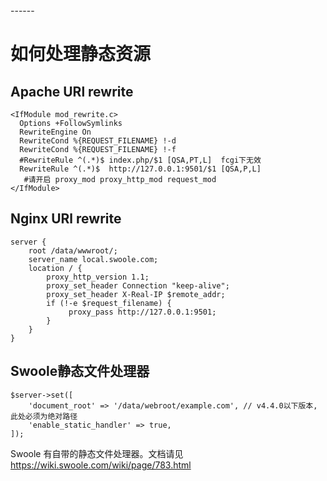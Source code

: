 <head>
     <title>Easyswoole静态文件处理</title>
     <meta content="text/html; charset=utf-8" http-equiv="Content-Type">
     <meta name="keywords" content="swoole静态文件处理|Easyswoole静态文件处理"/>
     <meta name="description" content="swoole静态文件处理|Easyswoole静态文件处理"/>
</head>
---<head>---

# 如何处理静态资源
## Apache URl rewrite
```text
<IfModule mod_rewrite.c>
  Options +FollowSymlinks
  RewriteEngine On
  RewriteCond %{REQUEST_FILENAME} !-d
  RewriteCond %{REQUEST_FILENAME} !-f
  #RewriteRule ^(.*)$ index.php/$1 [QSA,PT,L]  fcgi下无效
  RewriteRule ^(.*)$  http://127.0.0.1:9501/$1 [QSA,P,L]
   #请开启 proxy_mod proxy_http_mod request_mod
</IfModule>
```

## Nginx URl rewrite
```text
server {
    root /data/wwwroot/;
    server_name local.swoole.com;
    location / {
        proxy_http_version 1.1;
        proxy_set_header Connection "keep-alive";
        proxy_set_header X-Real-IP $remote_addr;
        if (!-e $request_filename) {
             proxy_pass http://127.0.0.1:9501;
        }
    }
}
```
## Swoole静态文件处理器
```
$server->set([
    'document_root' => '/data/webroot/example.com', // v4.4.0以下版本, 此处必须为绝对路径
    'enable_static_handler' => true,
]);
```
Swoole 有自带的静态文件处理器。文档请见 https://wiki.swoole.com/wiki/page/783.html